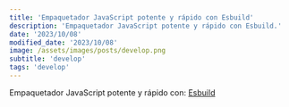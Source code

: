 ```yaml
---
title: 'Empaquetador JavaScript potente y rápido con Esbuild'
description: 'Empaquetador JavaScript potente y rápido con Esbuild.'
date: '2023/10/08'
modified_date: '2023/10/08'
image: /assets/images/posts/develop.png
subtitle: 'develop'
tags: 'develop'
---
```


Empaquetador JavaScript potente y rápido con: [Esbuild](https://esbuild.github.io/)
